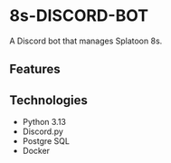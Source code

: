 # 8s-DISCORD-BOT

A Discord bot that manages Splatoon 8s.

## Features


## Technologies
- Python 3.13
- Discord.py
- Postgre SQL
- Docker

